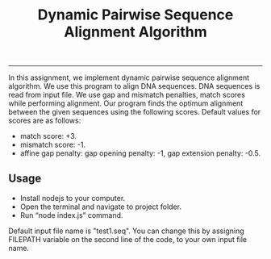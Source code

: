 <div align="center" >

# **Dynamic Pairwise Sequence Alignment Algorithm** 
<br>
<hr>
</div>

In this assignment, we implement dynamic pairwise sequence alignment algorithm. We use this program to align DNA sequences. DNA sequences is 
read from input file. We use gap and mismatch penalties, match scores while performing alignment. Our program finds the optimum alignment between 
the given sequences using the following scores. Default values for scores are as follows:

* match score: +3.
* mismatch score: -1.
* affine gap penalty: gap opening penalty: -1, gap extension penalty: -0.5.

<div>

## Usage
  
</div>

* Install nodejs to your computer.
* Open the terminal and navigate to project folder.
* Run “node index.js” command.

Default input file name is "test1.seq". You can change this by assigning FILEPATH variable on the second line of the code, to your own input file name.
